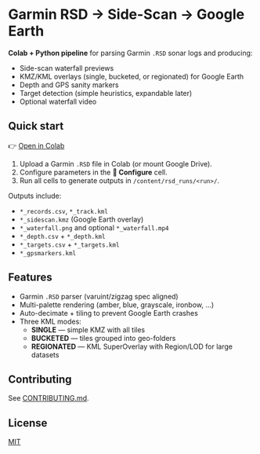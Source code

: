 # Garmin RSD → Side-Scan → Google Earth

**Colab + Python pipeline** for parsing Garmin `.RSD` sonar logs and producing:
- Side-scan waterfall previews
- KMZ/KML overlays (single, bucketed, or regionated) for Google Earth
- Depth and GPS sanity markers
- Target detection (simple heuristics, expandable later)
- Optional waterfall video

## Quick start

👉 [Open in Colab](https://colab.research.google.com/github/yourname/garmin-rsd-sidescan/blob/main/notebooks/colab_rsd_v4_0.ipynb)

1. Upload a Garmin `.RSD` file in Colab (or mount Google Drive).
2. Configure parameters in the **🔧 Configure** cell.
3. Run all cells to generate outputs in `/content/rsd_runs/<run>/`.

Outputs include:
- `*_records.csv`, `*_track.kml`
- `*_sidescan.kmz` (Google Earth overlay)
- `*_waterfall.png` and optional `*_waterfall.mp4`
- `*_depth.csv` + `*_depth.kml`
- `*_targets.csv` + `*_targets.kml`
- `*_gpsmarkers.kml`

## Features

- Garmin `.RSD` parser (varuint/zigzag spec aligned)
- Multi-palette rendering (amber, blue, grayscale, ironbow, …)
- Auto-decimate + tiling to prevent Google Earth crashes
- Three KML modes:
  - **SINGLE** — simple KMZ with all tiles
  - **BUCKETED** — tiles grouped into geo-folders
  - **REGIONATED** — KML SuperOverlay with Region/LOD for large datasets

## Contributing

See [CONTRIBUTING.md](CONTRIBUTING.md).

## License

[MIT](LICENSE)
